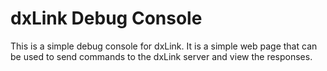 # dxLink Debug Console

This is a simple debug console for dxLink. It is a simple web page that can be used to send commands to the dxLink server and view the responses.
